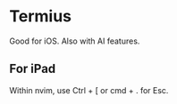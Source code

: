 # Termius

Good for iOS. Also with AI features.

## For iPad

Within nvim, use Ctrl + [ or cmd + . for Esc.
